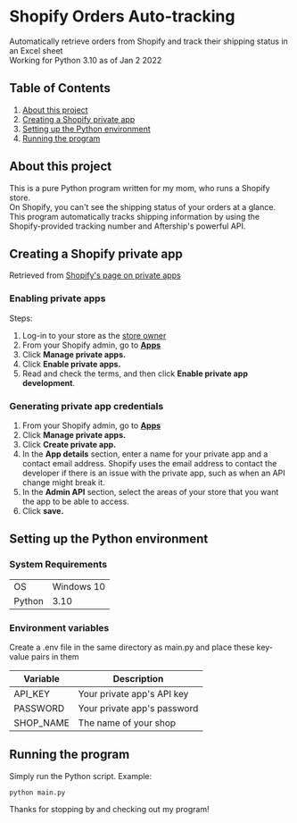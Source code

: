 # Shopify Orders Auto-tracking

Automatically retrieve orders from Shopify and track their shipping status in an Excel sheet\
Working for Python 3.10 as of Jan 2 2022

## Table of Contents

1. [About this project](#about-this-project)
2. [Creating a Shopify private app](#creating-a-shopify-private-app)
3. [Setting up the Python environment](#setting-up-the-python-environment)
4. [Running the program](#running-the-program)

## About this project

This is a pure Python program written for my mom, who runs a Shopify store.\
On Shopify, you can't see the shipping status of your orders at a glance. This program automatically tracks shipping information by using the Shopify-provided tracking number and Aftership's powerful API.

## Creating a Shopify private app

Retrieved from [Shopify's page on private apps](https://help.shopify.com/en/manual/apps/private-apps)

### Enabling private apps

Steps:

1. Log-in to your store as the [store owner](#https://help.shopify.com/en/manual/your-account)
2. From your Shopify admin, go to [**Apps**](https://www.shopify.com/admin/apps)
3. Click **Manage private apps.**
4. Click **Enable private apps.**
5. Read and check the terms, and then click **Enable private app development**.

### Generating private app credentials

1. From your Shopify admin, go to [**Apps**](https://www.shopify.com/admin/apps)
2. Click **Manage private apps.**
3. Click **Create private app.**
4. In the **App details** section, enter a name for your private app and a contact email address. Shopify uses the email address to contact the developer if there is an issue with the private app, such as when an API change might break it.
5. In the **Admin API** section, select the areas of your store that you want the app to be able to access.
6. Click **save.**

## Setting up the Python environment

### System Requirements

|        |            |
| ------ | ---------- |
| OS     | Windows 10 |
| Python | 3.10       |

### Environment variables

Create a .env file in the same directory as main.py and place these key-value pairs in them

| Variable  | Description                 |
| --------- | --------------------------- |
| API_KEY   | Your private app's API key  |
| PASSWORD  | Your private app's password |
| SHOP_NAME | The name of your shop       |

## Running the program

Simply run the Python script. Example:

```shell
python main.py
```

Thanks for stopping by and checking out my program!
